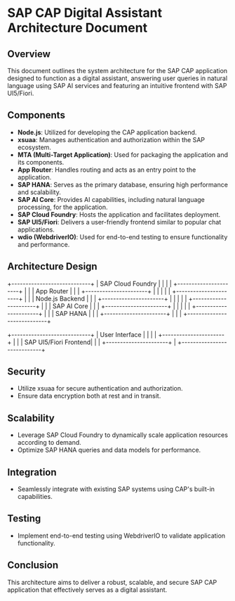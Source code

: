 # SAP CAP Digital Assistant Architecture Document

## Overview
This document outlines the system architecture for the SAP CAP application designed to function as a digital assistant, answering user queries in natural language using SAP AI services and featuring an intuitive frontend with SAP UI5/Fiori.

## Components
- **Node.js**: Utilized for developing the CAP application backend.
- **xsuaa**: Manages authentication and authorization within the SAP ecosystem.
- **MTA (Multi-Target Application)**: Used for packaging the application and its components.
- **App Router**: Handles routing and acts as an entry point to the application.
- **SAP HANA**: Serves as the primary database, ensuring high performance and scalability.
- **SAP AI Core**: Provides AI capabilities, including natural language processing, for the application.
- **SAP Cloud Foundry**: Hosts the application and facilitates deployment.
- **SAP UI5/Fiori**: Delivers a user-friendly frontend similar to popular chat applications.
- **wdio (WebdriverIO)**: Used for end-to-end testing to ensure functionality and performance.

## Architecture Design

+----------------------------+
|        SAP Cloud Foundry   |
|                            |
|  +----------------------+  |
|  |      App Router      |  |
|  +----------------------+  |
|            |               |
|  +----------------------+  |
|  |   Node.js Backend    |  |
|  +----------------------+  |
|            |               |
|  +----------------------+  |
|  |    SAP AI Core       |  |
|  +----------------------+  |
|            |               |
|  +----------------------+  |
|  |       SAP HANA       |  |
|  +----------------------+  |
|                            |
+----------------------------+

+----------------------------+
|       User Interface       |
|                            |
|  +----------------------+  |
|  |  SAP UI5/Fiori Frontend| |
|  +----------------------+  |
+----------------------------+


## Security
- Utilize xsuaa for secure authentication and authorization.
- Ensure data encryption both at rest and in transit.

## Scalability
- Leverage SAP Cloud Foundry to dynamically scale application resources according to demand.
- Optimize SAP HANA queries and data models for performance.

## Integration
- Seamlessly integrate with existing SAP systems using CAP's built-in capabilities.

## Testing
- Implement end-to-end testing using WebdriverIO to validate application functionality.

## Conclusion
This architecture aims to deliver a robust, scalable, and secure SAP CAP application that effectively serves as a digital assistant.
